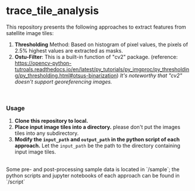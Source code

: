 # trace_tile_analysis

This repository presents the following approaches to extract features from satellite image tiles:
<br>
1. __Thresholding__ Method: Based on histogram of pixel values, the pixels of 2.5% highest values are extracted as masks.
2. __Ostu-Filter__: This is a built-in function of "cv2" package. (reference: https://opencv-python-tutroals.readthedocs.io/en/latest/py_tutorials/py_imgproc/py_thresholding/py_thresholding.html#otsus-binarization) *It's noteworthy that "cv2" doesn't support georeferencing images.*

<br>

### Usage

1. **Clone this repository to local.**
2. **Place input image tiles into a directory.** please don't put the images tiles into any subdirectory.
3. **Modify the `input_path` and `output_path` in the python script of each approach.** Let the `input_path` be the path to the directory containing input image tiles.

<br>
Some pre- and post-processing sample data is located in `/sample`; the python scripts and jupyter notebooks of each approach can be found in `/script`
